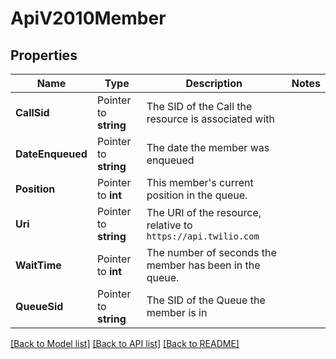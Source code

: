 # ApiV2010Member

## Properties

Name | Type | Description | Notes
------------ | ------------- | ------------- | -------------
**CallSid** | Pointer to **string** | The SID of the Call the resource is associated with |
**DateEnqueued** | Pointer to **string** | The date the member was enqueued |
**Position** | Pointer to **int** | This member's current position in the queue. |
**Uri** | Pointer to **string** | The URI of the resource, relative to `https://api.twilio.com` |
**WaitTime** | Pointer to **int** | The number of seconds the member has been in the queue. |
**QueueSid** | Pointer to **string** | The SID of the Queue the member is in |

[[Back to Model list]](../README.md#documentation-for-models) [[Back to API list]](../README.md#documentation-for-api-endpoints) [[Back to README]](../README.md)


